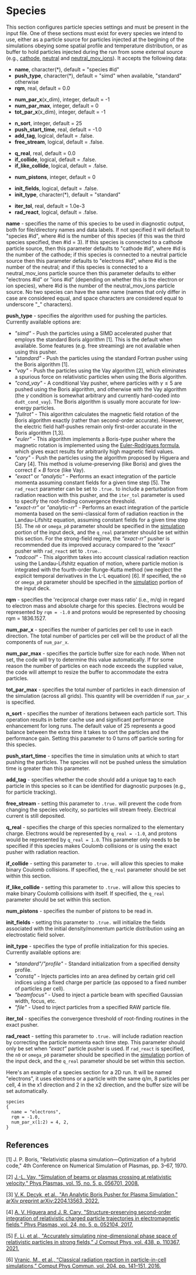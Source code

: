 # Species

This section configures particle species settings and must be present in
the input file. One of these sections must exist for every species we
intend to use, either as a particle source for particles injected at the
begining of the simulations obeying some spatial profile and temperature
distribution, or as buffer to hold particles injected during the run
from some external source (e.g., [cathode](Cathode.md), [neutral](Neutrals.md) and [neutral_mov_ions](Neutrals_with_Moving_Ions.md)).
It accepts the following data:

- **name**, character(\*), default = "species \#id"
- **push_type**, character(\*), default = "simd" when available,
  "standard" otherwise
- **rqm**, real, default = 0.0

<!-- -->

- **num_par_x**(x_dim), integer, default = -1
- **num_par_max**, integer, default = 0
- **tot_par_x**(x_dim), integer, default = -1

<!-- -->

- **n_sort**, integer, default = 25
- **push_start_time**, real, default = -1.0
- **add_tag**, logical, default = .false.
- **free_stream**, logical, default = .false.

<!-- -->


- **q_real**, real, default = 0.0
- **if_collide**, logical, default = .false.
- **if_like_collide**, logical, default = .false.

<!-- -->

- **num_pistons**, integer, default = 0

<!-- -->

- **init_fields**, logical, default = .false.
- **init_type**, character(\*), default = "standard"

<!-- -->

- **iter_tol**, real, default = 1.0e-3
- **rad_react**, logical, default = .false.

**name** - specifies the name of this species to be used in diagnostic
output, both for file/directory names and data labels. If not specified
it will default to "species \#id", where \#id is the number of this
species (if this was the third species specified, then \#id = 3). If
this species is connected to a cathode particle source, then this
parameter defaults to "cathode \#id", where \#id is the number of the
cathode; if this species is connected to a neutral particle source then
this parameter defaults to "electrons \#id", where \#id is the number of
the neutral; and if this species is connected to a neutral_mov_ions
particle source then this parameter defaults to either "electrons \#id"
or "ions \#id" (depending on whether this is the electron or ion
species), where \#id is the number of the neutral_mov_ions particle
source. No two species can have the same name (names that only differ
in case are considered equal, and space characters are considered equal to
underscore "\_" characters).

**push_type** - specifies the algorithm used for pushing the particles.
Currently available options are:

- *"simd"* - Push the particles using a SIMD accelerated pusher that
  employs the standard Boris algorithm \[1\]. This is
  the default when available. Some features (e.g. free streaming) are
  not available when using this pusher.
- *"standard"* - Push the particles using the standard Fortran pusher
  using the Boris algorithm \[1\].
- *"vay"* - Push the particles using the Vay algorithm \[2\], which eliminates a spurious force on relativistic particles when using the Boris algorithm.
- *"cond_vay"* - A conditional Vay pusher, where particles with $\gamma \leq 5$ are pushed using the Boris algorithm, and otherwise with the Vay algorithm (the $\gamma$ condition is somewhat arbitrary and currently hard-coded into `dudt_cond_vay`).  The Boris algorithm is usually more accurate for low-energy particles.
- *"fullrot"* - This algorithm calculates the magnetic field rotation of the Boris algorithm exactly (rather than second-order accurate).  However, the electric field half-pushes remain only first-order accurate in the Boris algorithm \[1,3\].
- *"euler"* - This algorithm implements a Boris-type pusher where the magnetic rotation is implemented using the [Euler-Rodrigues formula](https://en.wikipedia.org/wiki/Euler–Rodrigues_formula), which gives exact results for arbitrarily high magnetic field values.
- *"cary"* - Push the particles using the algorithm proposed by Higuera and Cary \[4\].  This method is volume-preserving (like Boris) and gives the correct $E \times B$ force (like Vay).
- *"exact"* or *"analytic"* - Performs an exact integration of the particle momenta assuming constant fields for a given time step \[5\].  The `rad_react` parameter can be set to `.true.` to include a perturbation from radiation reaction with this pusher, and the `iter_tol` parameter is used to specify the root-finding convergence threshold.
- *"exact-rr"* or *"analytic-rr"* - Performs an exact integration of the particle momenta based on the semi-classical form of radiation reaction in the Landau-Lifshitz equation, assuming constant fields for a given time step \[5\]. The `n0` or `omega_p0` parameter should be specified in the [simulation](Simulation.md) portion of the input deck, and the `q_real` parameter should be set within this section. For the strong-field regime, the *“exact-rr”* pusher is recommended due its improved accuracy compared to the *“exact”* pusher with `rad_react` set to `.true.`.
- *"radcool"* - This algorithm takes into account classical radiation reaction using the Landau-Lifshitz equation of motion, where particle motion is integrated with the fourth-order Runge-Kutta method (we neglect the explicit temporal derivatives in the L-L equation) \[6\]. If specified, the `n0` or `omega_p0` parameter should be specified in the [simulation](Simulation.md) portion of the input deck.

**rqm** - specifies the 'reciprocal charge over mass ratio' (i.e., m/q) in
regard to electron mass and absolute charge for this species. Electrons
would be represented by `rqm = -1.0` and protons would be represented by
choosing rqm = 1836.1527.

**num_par_x** - specifies the number of particles per cell to use in each
direction. The total number of particles per cell will be the product of
all the components of `num_par_x`.

**num_par_max** - specifies the particle buffer size for each node. When
not set, the code will try to determine this value automatically. If for
some reason the number of particles on each node exceeds the supplied
value, the code will attempt to resize the buffer to accommodate the extra
particles.

**tot_par_max** - specifies the total number of particles in each dimension of the simulation (across all grids). This quantity will be overridden if `num_par_x` is specified.

**n_sort** - specifies the number of iterations between each particle sort.
This operation results in better cache use and significant performance
enhancement for long runs. The default value of 25 represents a good
balance between the extra time it takes to sort the particles and the
performance gain. Setting this parameter to 0 turns off particle sorting
for this species.

**push_start_time** - specifies the time in simulation units at which to
start pushing the particles. The species will not be pushed unless the
simulation time is greater than this parameter.

**add_tag** - specifies whether the code should add a unique tag to each
particle in this species so it can be identified for diagnostic
purposes (e.g., for particle tracking).

**free_stream** - setting this parameter to `.true.` will prevent the code
from changing the species velocity, so particles will stream freely.
Electrical current is still deposited.

**q_real** - specifies the charge of this species normalized to the
elementary charge. Electrons would be represented by `q_real = -1.0`, and
protons would be represented by `q_real = 1.0`. This parameter only needs
to be specified if this species makes Coulomb collisions or is using the exact pusher with radiation reaction.

**if_collide** - setting this parameter to `.true.` will allow this species
to make binary Coulomb collisions. If specified, the `q_real` parameter should be set within this section.

**if_like_collide** - setting this parameter to `.true.` will allow this
species to make binary Coulomb collisions with itself. If specified, the `q_real` parameter should be set within this section.

**num_pistons** - specifies the number of pistons to be read in.

**init_fields** - setting this parameter to `.true.` will initialize the fields associated with the initial density/momentum particle distribution using an electrostatic field solver.

**init_type** - specifies the type of profile initialization for this species.  Currently available options are:

- *"standard"/"profile"* - Standard initialization from a specified density profile.
- *"constq"* - Injects particles into an area defined by certain grid cell indices using a fixed charge per particle (as opposed to a fixed number of particles per cell).
- *"beamfocus"* - Used to inject a particle beam with specified Gaussian width, focus, etc.
- *"file"* - Used to inject particles from a specified RAW particle file.

**iter_tol** - specifies the convergence threshold of root-finding routines in the exact pusher.

**rad_react** - setting this parameter to `.true.` will include radiation reaction by correcting the particle momenta each time step. This parameter should only be set when *“exact”* particle pusher is used. If `rad_react` is specified, the `n0` or `omega_p0` parameter should be specified in the [simulation](Simulation.md) portion of the input deck, and the `q_real` parameter should be set within this section.

Here's an example of a species section for a 2D run. It will be named
"electrons", it uses electrons or a particle with the same q/m, 8
particles per cell, 4 in the x1 direction and 2 in the x2 direction, and
the buffer size will be set automatically.

```text
species
{
  name = "electrons",
  rqm = -1.0,
  num_par_x(1:2) = 4, 2,
}
```

## References

\[1\] J. P. Boris, "Relativistic plasma simulation—Optimization of a hybrid code," 4th Conference on Numerical Simulation of Plasmas, pp. 3–67, 1970.

\[2\] [J.-L. Vay, "Simulation of beams or plasmas crossing at relativistic velocity," Phys Plasmas, vol. 15, no. 5, p. 056701, 2008.](https://doi.org/10.1063/1.2837054)

\[3\] [V. K. Decyk, et al., "An Analytic Boris Pusher for Plasma Simulation," arXiv preprint arXiv:2204.13563, 2022.](https://doi.org/10.48550/arXiv.2204.13563)

\[4\] [A. V. Higuera and J. R. Cary, "Structure-preserving second-order integration of relativistic charged particle trajectories in electromagnetic fields," Phys Plasmas, vol. 24, no. 5, p. 052104, 2017.](https://doi.org/10.1063/1.4979989)

\[5\] [F. Li, et al., "Accurately simulating nine-dimensional phase space of relativistic particles in strong fields," J Comput Phys, vol. 438, p. 110367, 2021.](https://doi.org/10.1016/j.jcp.2021.110367)

\[6\] [Vranic, M., et al., “Classical radiation reaction in particle-in-cell simulations,” Comput Phys Commun, vol. 204, pp. 141–151, 2016.](https://doi.org/10.1016/j.cpc.2016.04.002)